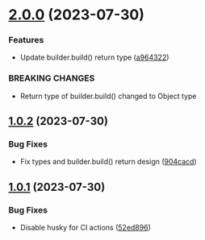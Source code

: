 # [2.0.0](https://github.com/SylvanasCry/schema-registry-ajv/compare/v1.0.2...v2.0.0) (2023-07-30)


### Features

* Update builder.build() return type ([a964322](https://github.com/SylvanasCry/schema-registry-ajv/commit/a964322c5a7c18acabd4ba1fd2e1169087f8632a))


### BREAKING CHANGES

* Return type of builder.build() changed to Object type

## [1.0.2](https://github.com/SylvanasCry/schema-registry-ajv/compare/v1.0.1...v1.0.2) (2023-07-30)


### Bug Fixes

* Fix types and builder.build() return design ([904cacd](https://github.com/SylvanasCry/schema-registry-ajv/commit/904cacd9275b4e2751066ec61b28de77493e3341))

## [1.0.1](https://github.com/SylvanasCry/schema-registry-ajv/compare/v1.0.0...v1.0.1) (2023-07-30)


### Bug Fixes

* Disable husky for CI actions ([52ed896](https://github.com/SylvanasCry/schema-registry-ajv/commit/52ed8968ef12fa3296f09e710860d0c2b578320e))
